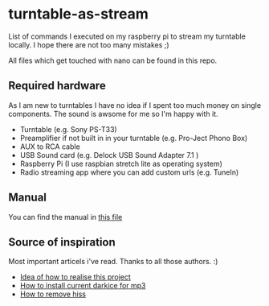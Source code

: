 # turntable-as-stream

List of commands I executed on my raspberry pi to stream my turntable locally. I hope there are not too many mistakes ;)

All files which get touched with nano can be found in this repo.

## Required hardware

As I am new to turntables I have no idea if I spent too much money on single components. The sound is awsome for me so I'm happy with it.

* Turntable (e.g. Sony PS-T33)
* Preamplifier if not built in in your turntable (e.g. Pro-Ject Phono Box)
* AUX to RCA cable
* USB Sound card (e.g. Delock USB Sound Adapter 7.1 )
* Raspberry Pi (I use raspbian stretch lite as operating system)
* Radio streaming app where you can add custom urls (e.g. TuneIn)

## Manual 

You can find the manual in [this file](manual.md)

## Source of inspiration

Most important articels i've read. Thanks to all those authors. :)

* [Idea of how to realise this project](https://www.instructables.com/id/Add-Aux-to-Sonos-Using-Raspberry-Pi/)
* [How to install current darkice for mp3](https://gist.github.com/vees/b52fcf0cccde403472a4058761aa3b50)
* [How to remove hiss](https://raspberrypi.stackexchange.com/questions/19705/usb-card-as-my-default-audio-device)
